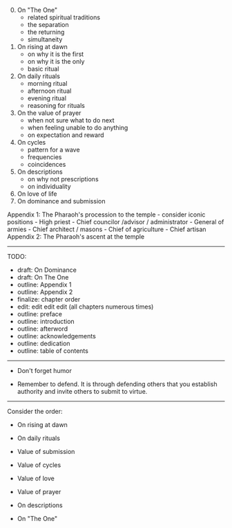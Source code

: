 
0. On "The One"
    - related spiritual traditions
    - the separation
    - the returning
    - simultaneity
1. On rising at dawn
    - on why it is the first
    - on why it is the only
    - basic ritual
2. On daily rituals
    - morning ritual
    - afternoon ritual
    - evening ritual
    - reasoning for rituals
3. On the value of prayer
    - when not sure what to do next
    - when feeling unable to do anything
    - on expectation and reward
4. On cycles
    - pattern for a wave
    - frequencies
    - coincidences
5. On descriptions
    - on why not prescriptions
    - on individuality
6. On love of life
7. On dominance and submission

Appendix 1: The Pharaoh's procession to the temple
    - consider iconic positions
        - High priest
        - Chief councilor /advisor / administrator
        - General of armies
        - Chief architect / masons
        - Chief of agriculture
        - Chief artisan
Appendix 2: The Pharaoh's ascent at the temple

---

TODO:
- draft: On Dominance
- draft: On The One
- outline: Appendix 1
- outline: Appendix 2
- finalize: chapter order
- edit: edit edit edit (all chapters numerous times)
- outline: preface
- outline: introduction
- outline: afterword
- outline: acknowledgements
- outline: dedication
- outline: table of contents

---

- Don't forget humor

- Remember to defend. It is through defending others that you establish authority and invite others to submit to virtue.

---

Consider the order:

* On rising at dawn
* On daily rituals

* Value of submission
* Value of cycles

* Value of love
* Value of prayer

* On descriptions
* On "The One"

